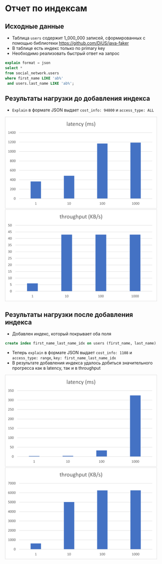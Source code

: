 # Отчет по индексам

## Исходные данные

* Таблица `users` содержит 1_000_000 записей, сформированных с помощью библиотеки https://github.com/DiUS/java-faker
* В таблице есть индекс только по primary key
* Необходимо реализовать быстрый ответ на запрос

 ```sql
explain format = json
select *
from social_network.users
where first_name LIKE 'ab%'
  and users.last_name LIKE 'ab%';
```

## Результаты нагрузки до добавления индекса

* `Explain` в формате JSON выдает `cost_info: 94800` и `access_type: ALL`

![Alt text](img/latency-without-index.png "Latency without index")
![Alt text](img/throughput-without-index.png "Throughput without index")

## Результаты нагрузки после добавления индекса

* Добавлен индекс, который покрывает оба поля

```sql
create index first_name_last_name_idx on users (first_name, last_name);
```

* Теперь `explain` в формате JSON выдает `cost_info: 1108` и `access_type: range`, `key: first_name_last_name_idx`
* В результате добавления индекса удалось добиться значительного прогресса как в latency, так и в throughput

![Alt text](img/latency-with-index.png "Latency with index")
![Alt text](img/throughput-with-index.PNG "Throughput with index")